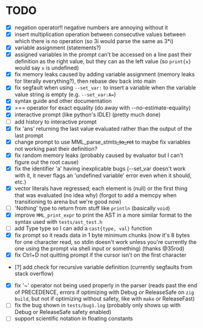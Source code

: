 # TODO
- [x] negation operator!! negative numbers are annoying without it
- [x] insert multiplication operation between consecutive values between which there is no operation (so 3i would parse the same as 3*i)
- [x] variable assignment (statements?)
- [x] assigned variables in the prompt can't be accessed on a line past their definition as the right value, but they can as the left value (so `print{x}` would say `x` is undefined)
- [x] fix memory leaks caused by adding variable assignment (memory leaks for literally everything?), then rebase dev back into main
- [x] fix segfault when using `--set_var:` to insert a variable when the variable value string is empty (e.g. `--set_var:A=`)
- [x] syntax guide and other documentation
- [x] === operator for exact equality (do away with --no-estimate-equality)
- [x] interactive prompt (like python's IDLE) (pretty much done)
- [ ] add history to interactive prompt
- [x] fix 'ans' returning the last value evaluated rather than the output of the last prompt
- [x] change prompt to use MML_parse_stmts~~_to_ret~~ to maybe fix variables not working past their definition?
- [x] fix random memory leaks (probably caused by evaluator but I can't figure out the root cause)
- [x] fix the identifier 'a' having inexplicable bugs (--set_var doesn't work with it, it never flags an 'undefined variable' error even when it should, etc.)
- [x] vector literals have regressed; each element is (null) or the first thing that was evaluated (no idea why) (forgot to add a memcpy when transitioning to arena but we're good now)
- [ ] 'Nothing' type to return from stuff like `println` (basically `void`)
- [x] improve `MML_print_expr` to print the AST in a more similar format to the syntax used with `tests/ast_test.h`
- [ ] add Type type so I can add a `cast{type, val}` function
- [x] fix prompt so it reads data in 1 byte minimum chunks (now it's 8 bytes for one character read,
      so stdin doesn't work unless you're currently the one using the prompt via shell input or something) (thanks @35rod)
- [x] fix Ctrl+D not quitting prompt if the cursor isn't on the first character
- [?] add check for recursive variable definition (currently segfaults from stack overflow)
- [x] fix '~' operator not being used properly in the parser (reads past the end of PRECEDENCE, errors if optimizing with Debug or ReleaseSafe on `zig build`, but not if optimizing without safety, like with `make` or ReleaseFast)
- [ ] fix the bug shown in `tests/bug1.log` (probably only shows up with Debug or ReleaseSafe safety enabled)
- [ ] support scientific notation in floating constants
